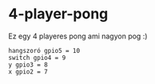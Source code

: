 # 4-player-pong
Ez egy 4 playeres pong ami nagyon pog :)

```pins
hangszoró gpio5 = 10
switch gpio4 = 9
y gpio3 = 8
x gpio2 = 7
```
